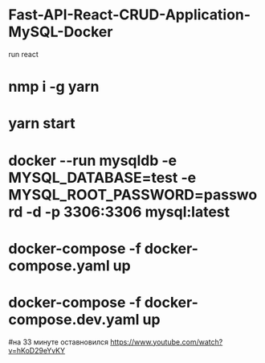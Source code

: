# Fast-API-React-CRUD-Application-MySQL-Docker


run react
# nmp i -g yarn
# yarn start


# docker --run mysqldb -e MYSQL_DATABASE=test -e MYSQL_ROOT_PASSWORD=password -d -p 3306:3306 mysql:latest
# docker-compose -f docker-compose.yaml up
# docker-compose -f docker-compose.dev.yaml up


#на 33 минуте оставновился 
https://www.youtube.com/watch?v=hKoD29eYvKY